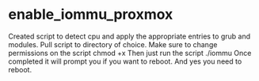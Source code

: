 # enable_iommu_proxmox
Created script to detect cpu and apply the appropriate entries to grub and modules.
Pull script to directory of choice. Make sure to change permissions on the script
chmod +x
Then just run the script 
./iommu
Once completed it will prompt you if you want to reboot. And yes you need to reboot. 
